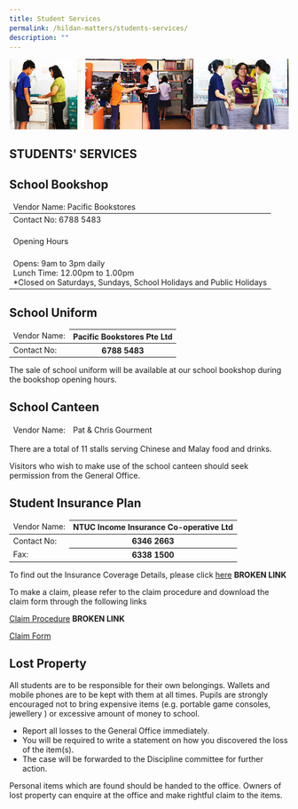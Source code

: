 ```yaml
---
title: Student Services
permalink: /hildan-matters/students-services/
description: ""
---
```

![](/images/Hildan%20Matters/Students'%20Services.jpg)


STUDENTS' SERVICES
------------------

School Bookshop
---------------
<table>
<thead>
  <tr>
    <td>Vendor Name: Pacific Bookstores</td>
  </tr>
</thead>
<tbody>
  <tr>
    <td>Contact No: 6788 5483<br><br></td>
  </tr>
  <tr>
    <td>Opening Hours</td>
  </tr>
  <tr>
    <td><br>Opens: 9am to 3pm daily<br>Lunch Time: 12.00pm to 1.00pm<br>*Closed on Saturdays, Sundays, School Holidays and Public Holidays</td>
  </tr>
</tbody>
</table>
  


School Uniform
--------------

<table>
<thead>
  <tr>
    <td>Vendor Name:</td>
    <th>Pacific Bookstores Pte Ltd</th>
  </tr>
</thead>
<tbody>
  <tr>
    <td>Contact No:</td>
    <th>6788 5483</th>
  </tr>
</tbody>
</table>

The sale of school uniform will be available at our school bookshop during the bookshop opening hours.

School Canteen
--------------

<table>
<thead>
  <tr>
    <td>Vendor Name:</td>
    <td>Pat &amp; Chris Gourment</td>
  </tr>
</thead>
</table>

There are a total of 11 stalls serving Chinese and Malay food and drinks. 

Visitors who wish to make use of the school canteen should seek permission from the General Office.

Student Insurance Plan
----------------------

<table>
<thead>
  <tr>
    <td>Vendor Name:</td>
    <th>NTUC Income Insurance Co-operative Ltd</th>
  </tr>
</thead>
<tbody>
  <tr>
    <td>Contact No:</td>
    <th>6346 2663</th>
  </tr>
  <tr>
    <td>Fax:</td>
    <th>6338 1500</th>
  </tr>
</tbody>
</table>

To find out the Insurance Coverage Details, please click [here](http://www.income.com.sg/insurance/SPP/index.asp) **BROKEN LINK**

To make a claim, please refer to the claim procedure and download the claim form through the following links

[Claim Procedure](http://www.income.com.sg/insurance/SPP/index.asp) **BROKEN LINK**

[Claim Form](/files/Hildan%20Matters/ntuc_student_insurance_claim_form.pdf)


Lost Property
-------------

All students are to be responsible for their own belongings. Wallets and mobile phones are to be kept with them at all times. Pupils are strongly encouraged not to bring expensive items (e.g. portable game consoles, jewellery ) or excessive amount of money to school.

*   Report all losses to the General Office immediately.
*   You will be required to write a statement on how you discovered the loss of the item(s).
*   The case will be forwarded to the Discipline committee for further action.

Personal items which are found should be handed to the office. Owners of lost property can enquire at the office and make rightful claim to the items.